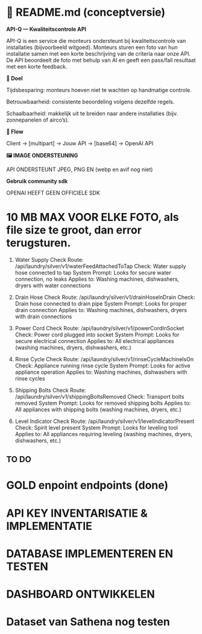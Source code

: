 # 📄 README.md (conceptversie)

**API-Q — Kwaliteitscontrole API**

API-Q is een service die monteurs ondersteunt bij kwaliteitscontrole van installaties (bijvoorbeeld witgoed).
Monteurs sturen een foto van hun installatie samen met een korte beschrijving van de criteria naar onze API.
De API beoordeelt de foto met behulp van AI en geeft een pass/fail resultaat met een korte feedback.

**🎯 Doel**

Tijdsbesparing: monteurs hoeven niet te wachten op handmatige controle.

Betrouwbaarheid: consistente beoordeling volgens dezelfde regels.

Schaalbaarheid: makkelijk uit te breiden naar andere installaties (bijv. zonnepanelen of airco’s).

**🔀 Flow**

Client → [multipart] → Jouw API → [base64] → OpenAI API

**🖼️ IMAGE ONDERSTEUNING**

API ONDERSTEUNT JPEG, PNG EN (webp en avif nog niet)

**Gebruik community sdk**

OPENAI HEEFT GEEN OFFICIELE SDK



# 10 MB MAX VOOR ELKE FOTO, als file size te groot, dan error terugsturen. 



1. Water Supply Check
Route: /api/laundry/silver/v1/waterFeedAttachedToTap
Check: Water supply hose connected to tap
System Prompt: Looks for secure water connection, no leaks
Applies to: Washing machines, dishwashers, dryers with water connections

2. Drain Hose Check
Route: /api/laundry/silver/v1/drainHoseInDrain
Check: Drain hose connected to drain pipe
System Prompt: Looks for proper drain connection
Applies to: Washing machines, dishwashers, dryers with drain connections

3. Power Cord Check
Route: /api/laundry/silver/v1/powerCordInSocket
Check: Power cord plugged into socket
System Prompt: Looks for secure electrical connection
Applies to: All electrical appliances (washing machines, dryers, dishwashers, etc.)

4. Rinse Cycle Check
Route: /api/laundry/silver/v1/rinseCycleMachineIsOn
Check: Appliance running rinse cycle
System Prompt: Looks for active appliance operation
Applies to: Washing machines, dishwashers with rinse cycles

5. Shipping Bolts Check
Route: /api/laundry/silver/v1/shippingBoltsRemoved
Check: Transport bolts removed
System Prompt: Looks for removed shipping bolts
Applies to: All appliances with shipping bolts (washing machines, dryers, etc.)

6. Level Indicator Check
Route: /api/laundry/silver/v1/levelIndicatorPresent
Check: Spirit level present
System Prompt: Looks for leveling tool
Applies to: All appliances requiring leveling (washing machines, dryers, dishwashers, etc.)


## TO DO
# GOLD enpoint endpoints  (done)
# API KEY INVENTARISATIE & IMPLEMENTATIE
# DATABASE IMPLEMENTEREN EN TESTEN
# DASHBOARD ONTWIKKELEN
# Dataset van Sathena nog testen

